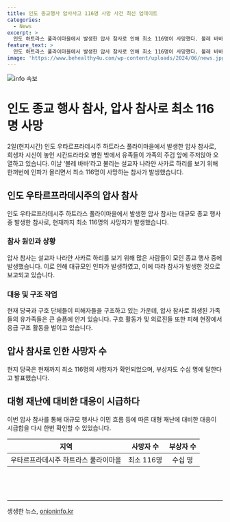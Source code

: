 ```yaml
---
title: 인도 종교행사 압사사고 116명 사망 사건 최신 업데이트
categories:
  - News
excerpt: >
  인도 하트라스 풀라이마을에서 발생한 압사 참사로 인해 최소 116명이 사망했다. 볼레 바바라 불리는 설교자의 행사에 참석한 인파가 몰리면서 사고가 발생했으며, 유족들은 시칸드라라오 병원 밖에서 가족의 주검을 바라보며 슬픔에 잠겨있었다.
feature_text: >
  인도 하트라스 풀라이마을에서 발생한 압사 참사로 인해 최소 116명이 사망했다. 볼레 바바라 불리는 설교자의 행사에 참석한 인파가 몰리면서 사고가 발생했으며, 유족들은 시칸드라라오 병원 밖에서 가족의 주검을 바라보며 슬픔에 잠겨있었다.
image: 'https://www.behealthy4u.com/wp-content/uploads/2024/06/news.jpg'
---
```


<p><img src="https://www.behealthy4u.com/wp-content/uploads/2024/06/news.jpg" alt="info 속보" /></p>

<h1 data-ke-size="size24">인도 종교 행사 참사, 압사 참사로 최소 116명 사망</h1>

<p data-ke-size="size16">2일(현지시간) 인도 우타르프라데시주 하트라스 풀라이마을에서 발생한 압사 참사로, 희생자 시신이 놓인 시칸드라라오 병원 밖에서 유족들이 가족의 주검 앞에 주저앉아 오열하고 있습니다. 이날 ‘볼레 바바’라고 불리는 설교자 나라얀 사카르 하리를 보기 위해 한꺼번에 인파가 몰리면서 최소 116명이 사망하는 참사가 발생했습니다.</p>

<h2 data-ke-size="size23">인도 우타르프라데시주의 압사 참사</h2>

<p data-ke-size="size16">인도 우타르프라데시주 하트라스 풀라이마을에서 발생한 압사 참사는 대규모 종교 행사 중 발생한 참사로, 현재까지 최소 116명의 사망자가 발생했습니다.</p>

<h3 data-ke-size="size20">참사 원인과 상황</h3>

<p data-ke-size="size16">압사 참사는 설교자 나라얀 사카르 하리를 보기 위해 많은 사람들이 모인 종교 행사 중에 발생했습니다. 이로 인해 대규모인 인파가 발생하였고, 이에 따라 참사가 발생한 것으로 보고되고 있습니다.</p>

<h3 data-ke-size="size20">대응 및 구조 작업</h3>

<p data-ke-size="size16">현재 당국과 구호 단체들이 피해자들을 구조하고 있는 가운데, 압사 참사로 희생된 가족들의 유가족들은 큰 슬픔에 안겨 있습니다. 구호 활동가 및 의료진들 또한 피해 현장에서 응급 구조 활동을 벌이고 있습니다.</p>

<h2 data-ke-size="size23">압사 참사로 인한 사망자 수</h2>

<p data-ke-size="size16">현지 당국은 현재까지 최소 116명의 사망자가 확인되었으며, 부상자도 수십 명에 달한다고 발표했습니다.</p>

<h2 data-ke-size="size16">대형 재난에 대비한 대응이 시급하다</h2>

<p data-ke-size="size16">이번 압사 참사를 통해 대규모 행사나 이민 흐름 등에 따른 대형 재난에 대비한 대응이 시급함을 다시 한번 확인할 수 있었습니다.</p>

<table>
    <thead>
        <tr>
            <th style="text-align: center;">지역</th>
            <th style="text-align: center;">사망자 수</th>
            <th style="text-align: center;">부상자 수</th>
        </tr>
    </thead>
    <tbody>
        <tr>
            <td style="text-align: center;">우타르프라데시주 하트라스 풀라이마을</td>
            <td style="text-align: center;">최소 116명</td>
            <td style="text-align: center;">수십 명</td>
        </tr>
    </tbody>
</table>

<p data-ke-size="size16">&nbsp;</p>

<p data-ke-size="size16">&nbsp;</p>

<p><hr></p>
생생한 뉴스, <a href="https://onioninfo.kr" rel="dofollow">onioninfo.kr</a>


